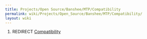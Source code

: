 ```yaml
---
title: Projects/Open Source/Banshee/MTP/Compatibility
permalink: wiki/Projects/Open_Source/Banshee/MTP/Compatibility/
layout: wiki
---
```


1.  REDIRECT
    [Compatibility](http://banshee-project.org/Guide/DAPs/MTP/Compatibility)

